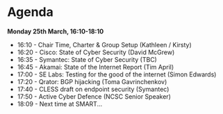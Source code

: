 # Agenda

**Monday 25th March, 16:10-18:10**
* 16:10 - Chair Time, Charter & Group Setup (Kathleen / Kirsty)
* 16:20 - Cisco: State of Cyber Security (David McGrew)
* 16:35 - Symantec: State of Cyber Security (TBC)
* 16:45 - Akamai: State of the Internet Report (Tim April)
* 17:00 - SE Labs: Testing for the good of the internet (Simon Edwards)
* 17:20 - Qrator: BGP hijacking	(Toma Gavrinchenkov)
* 17:40 - CLESS draft on endpoint security (Symantec)
* 17:50 - Active Cyber Defence (NCSC Senior Speaker)
* 18:09 - Next time at SMART...
